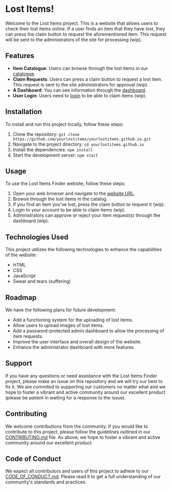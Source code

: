 # Lost Items!

Welcome to the Lost Items project. This is a website that allows users to check their lost items online. If a user finds an item that they have lost, they can press the claim button to request the aforementioned item. This request will be sent to the administrators of the site for processing (wip).

## Features

- **Item Catalogue**: Users can browse through the lost items in our [catalogue](catalogue/index.html).
- **Claim Requests**: Users can press a claim button to request a lost item. This request is sent to the site administrators for approval (wip).
- **A Dashboard**: You can see information through the [dashboard](dashboard/index.html).
- **User Login**: Users need to [login](login/index.html) to be able to claim items (wip).

## Installation

To install and run this project locally, follow these steps:

1. Clone the repository: `git clone https://github.com/yourlostitems/yourlostitems.github.io.git`
2. Navigate to the project directory: `cd yourlostitems.github.io`
3. Install the dependencies: `npm install`
4. Start the development server: `npm start`

## Usage

To use the Lost Items Finder website, follow these steps:

1. Open your web browser and navigate to the [website URL](https://yourlostitems.github.io).
2. Browse through the lost items in the catalog.
3. If you find an item you've lost, press the claim button to request it (wip).
4. Login to your account to be able to claim items (wip).
5. Administrators can approve or reject your item request(s) through the dashboard (wip).

## Technologies Used

This project utilizes the following technologies to enhance the capabilities of the website:

- HTML
- CSS
- JavaScript
- Sweat and tears (suffering)

## Roadmap

We have the following plans for future development:

- Add a functioning system for the uploading of lost items.
- Allow users to upload images of lost items.
- Add a password-protected admin dashboard to allow the processing of item requests.
- Improve the user interface and overall design of the website.
- Enhance the administrator dashboard with more features.

## Support

If you have any questions or need assistance with the Lost Items Finder project, please make an issue on this repository and we will try our best to fix it. We are commited to supporting our customers no matter what and we hope to foster a vibrant and active community around our excellent product (please be patient in waiting for a response to the issue).

## Contributing

We welcome contributions from the community. If you would like to contribute to this project, please follow the guidelines outlined in our [CONTRIBUTING.md](CONTRIBUTING.md) file. As above, we hope to foster a vibrant and active community around our excellent product.

## Code of Conduct

We expect all contributors and users of this project to adhere to our [CODE_OF_CONDUCT.md](CODE_OF_CONDUCT.md). Please read it to get a full understanding of our community's standards and practices.

